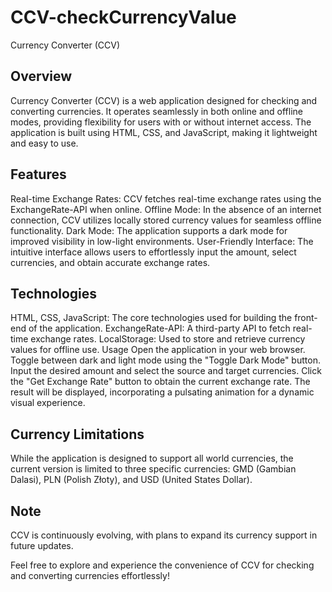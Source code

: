 # CCV-checkCurrencyValue

Currency Converter (CCV)

## Overview
Currency Converter (CCV) is a web application designed for checking and converting currencies. It operates seamlessly in both online and offline modes, providing flexibility for users with or without internet access. The application is built using HTML, CSS, and JavaScript, making it lightweight and easy to use.

## Features
Real-time Exchange Rates: CCV fetches real-time exchange rates using the ExchangeRate-API when online.
Offline Mode: In the absence of an internet connection, CCV utilizes locally stored currency values for seamless offline functionality.
Dark Mode: The application supports a dark mode for improved visibility in low-light environments.
User-Friendly Interface: The intuitive interface allows users to effortlessly input the amount, select currencies, and obtain accurate exchange rates.
## Technologies
HTML, CSS, JavaScript: The core technologies used for building the front-end of the application.
ExchangeRate-API: A third-party API to fetch real-time exchange rates.
LocalStorage: Used to store and retrieve currency values for offline use.
Usage
Open the application in your web browser.
Toggle between dark and light mode using the "Toggle Dark Mode" button.
Input the desired amount and select the source and target currencies.
Click the "Get Exchange Rate" button to obtain the current exchange rate.
The result will be displayed, incorporating a pulsating animation for a dynamic visual experience.
## Currency Limitations
While the application is designed to support all world currencies, the current version is limited to three specific currencies: GMD (Gambian Dalasi), PLN (Polish Złoty), and USD (United States Dollar).

## Note
CCV is continuously evolving, with plans to expand its currency support in future updates.

Feel free to explore and experience the convenience of CCV for checking and converting currencies effortlessly!